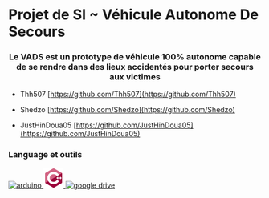 <h1>Projet de SI ~ Véhicule Autonome De Secours</h1>
<h3 align="center">Le VADS est un prototype de véhicule 100% autonome capable de se rendre dans des lieux accidentés pour porter secours aux victimes</h3>

- Thh507 [https://github.com/Thh507](https://github.com/Thh507)

- Shedzo [https://github.com/Shedzo](https://github.com/Shedzo)

- JustHinDoua05 [https://github.com/JustHinDoua05](https://github.com/JustHinDoua05)

<h3 align="left">Language et outils</h3>
<p align="left"> <a href="https://www.arduino.cc/" target="_blank" rel="noreferrer"> <img src="https://cdn.worldvectorlogo.com/logos/arduino-1.svg" alt="arduino" width="40" height="40"/> </a> <a href="https://www.w3schools.com/cpp/" target="_blank" rel="noreferrer"> <img src="https://raw.githubusercontent.com/devicons/devicon/master/icons/cplusplus/cplusplus-original.svg" alt="cplusplus" width="40" height="40"/> </a>
<a href="https://drive.google.com/drive/folders/17OZG6qGmWeMKz41jaIj3XRGJFZeqTzaM?usp=sharing"><img src="https://upload.wikimedia.org/wikipedia/commons/thumb/1/12/Google_Drive_icon_%282020%29.svg/1200px-Google_Drive_icon_%282020%29.svg.png" alt="google drive" width"40" height="40"/></a></p>






















